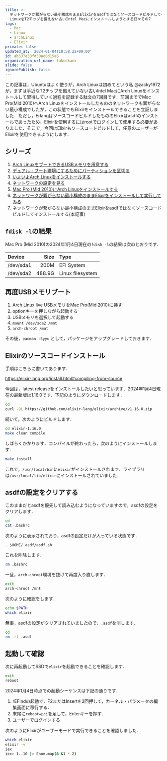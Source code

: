 ```yaml
---
title: >-
  ネットワークが繋がらない最小構成のままElixirをasdfではなくソースコードビルドしてインストールする〜Arch
  LinuxをT2チップを備えない古いIntel Macにインストールしようとする日々その7
tags:
  - Mac
  - Linux
  - archLinux
  - Elixir
private: false
updated_at: '2024-01-04T10:58:22+09:00'
id: ab537e53fd30ac0d15a6
organization_url_name: fukuokaex
slide: false
ignorePublish: false
---
```

この記事は，Ubuntuはよく使うが，Arch Linuxは初めてという私 @zacky1972 が，まずは手近なT2チップを備えていない古いIntel MacにArch Linuxをインストールして習得していく過程を記録する駄文の7回目です．前回まででMac Pro(Mid 2010)へArch Linuxをインストールしたもののネットワークも繋がらない最小構成でしたが，この状態でもElixirをインストールできることを立証しました．ただし，ErlangはソースコードビルドしたもののElixirはasdfのインストールであったため，Elixirを使用するにはrootでログインして使用する必要がありました．そこで，今回はElixirもソースコードビルドして，任意のユーザーがElixirを使用できるようにします．

## シリーズ

1. [Arch LinuxをブートできるUSBメモリを用意する](https://qiita.com/zacky1972/items/9f447f9a11f91e90f6e8)
2. [デュアル・ブート環境にするためにパーティションを区切る](https://qiita.com/zacky1972/items/4b3d8240ff1f4a599908)
3. [いよいよArch Linuxをインストールする](https://qiita.com/zacky1972/items/da1db6795b84151186ab)
4. [ネットワークの設定を見る](https://qiita.com/zacky1972/items/fcce6bdeaf2b87697e3f)
5. [Mac Pro (Mid 2010)にArch Linuxをインストールする](https://qiita.com/zacky1972/items/2904a0a07f9335fdb2de)
6. [ネットワークが繋がらない最小構成のままElixirをインストールして実行してみる](https://qiita.com/zacky1972/items/9a145632c6c12c650bed)
7. ネットワークが繋がらない最小構成のままElixirをasdfではなくソースコードビルドしてインストールする(本記事)

## `fdisk -l`の結果

Mac Pro (Mid 2010)の2024年1月4日現在の`fdisk -l`の結果は次のとおりです．

|Device   |Size  |Type                |
|:--------|-----:|:-------------------|
|/dev/sda1|  200M|EFI System          |
|/dev/sda2|488.9G|Linux filesystem    |


## 再度USBメモリブート

1. Arch Linux live USBメモリをMac Pro(Mid 2010)に挿す
2. optionキーを押しながら起動する
3. USBメモリを選択して起動する
4. `mount /dev/sda2 /mnt`
5. `arch-chroot /mnt`

その後，`pacman -Syyu` として，パッケージをアップグレードしておきます．

## Elixirのソースコードインストール

手順はこちらに書いてあります．

https://elixir-lang.org/install.html#compiling-from-source

今回は，latest releaseをインストールしたいと思っています．2024年1月4日現在の最新版は1.16.0です．下記のようにダウンロードします．

```bash
cd
curl -OL https://github.com/elixir-lang/elixir/archive/v1.16.0.zip
```

続いて，次のようにビルドします．

```bash
cd elixir-1.16.0
make clean compile
```

しばらくかかります．コンパイルが終わったら，次のようにインストールします．

```bash
make install
```

これで，`/usr/local/bin`に`elixir`がインストールされます．ライブラリは`/usr/local/lib/elixir`にインストールされていました．

## asdfの設定をクリアする

このままだとasdfを優先して読み込むようになっていますので，asdfの設定をクリアします．

```bash
cd
cat .bashrc
```

次のように表示されており，asdfの設定だけが入っている状態です．

```
. $HOME/.asdf/asdf.sh
```

これを削除します．

```bash
rm .bashrc
```

一旦，`arch-chroot`環境を抜けて再度入り直します．

```bash
exit
arch-chroot /mnt
```

次のように確認をします．

```bash
echo $PATH
which elixir
```

無事，asdfの設定がクリアされていましたので，`.asdf`を消します．

```bash
cd
rm -rf .asdf
```

## 起動して確認

次に再起動してSSDで`elixir`を起動できることを確認します．

```bash
exit
reboot
```

2024年1月4日時点での起動シーケンスは下記の通りです．

1. rEFIndの起動で，F2またはInsertを2回押して，カーネル・パラメータの編集画面に移行する．
2. 末尾に`reboot=pci`を足して，Enterキーを押す．
3. ユーザーでログインする

次のようにElixirがユーザーモードで実行できることを確認しました．

```bash
which elixir
elixir -v
iex
iex> 1..10 |> Enum.map(& &1 * 2)
```


